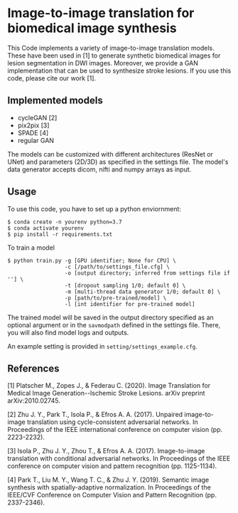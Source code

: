 # Image-to-image translation for biomedical image synthesis

This Code implements a variety of image-to-image translation models. These have been used in [1] to generate synthetic biomedical images for lesion segmentation in DWI images. Moreover, we provide a GAN implementation that can be used to synthesize stroke lesions. If you use this code, please cite our work [1].

## Implemented models

- cycleGAN [2]
- pix2pix [3]
- SPADE [4]
- regular GAN 

The models can be customized with different architectures (ResNet or UNet) and parameters (2D/3D) as specified in the settings file. The model's data generator accepts dicom, nifti and numpy arrays as input.


## Usage
To use this code, you have to set up a python enviornment:
```
$ conda create -n yourenv python=3.7
$ conda activate yourenv
$ pip install -r requirements.txt
```
To train a model
```
$ python train.py -g [GPU identifier; None for CPU] \
                  -c [/path/to/settings_file.cfg] \
                  -o [output directory; inferred from settings file if ''] \
                  -t [dropout sampling 1/0; default 0] \
                  -m [multi-thread data generator 1/0; default 0] \
                  -p [path/to/pre-trained/model] \
                  -l [int identifier for pre-trained model]
```
The trained model will be saved in the output directory specified as an optional argument or in the `savmodpath` defined in the settings file. There, you will also find model logs and outputs. 

An example setting is provided in `setting/settings_example.cfg`.


## References

[1] Platscher M., Zopes J., & Federau C. (2020). Image Translation for Medical Image Generation--Ischemic Stroke Lesions. arXiv preprint arXiv:2010.02745.

[2] Zhu J. Y., Park T., Isola P., & Efros A. A. (2017). Unpaired image-to-image translation using cycle-consistent adversarial networks. In Proceedings of the IEEE international conference on computer vision (pp. 2223-2232).

[3] Isola P., Zhu J. Y., Zhou T., & Efros A. A. (2017). Image-to-image translation with conditional adversarial networks. In Proceedings of the IEEE conference on computer vision and pattern recognition (pp. 1125-1134).

[4] Park T., Liu M. Y., Wang T. C., & Zhu J. Y. (2019). Semantic image synthesis with spatially-adaptive normalization. In Proceedings of the IEEE/CVF Conference on Computer Vision and Pattern Recognition (pp. 2337-2346).
